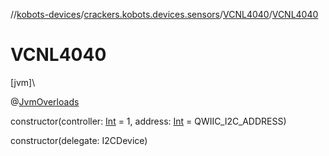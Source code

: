 //[kobots-devices](../../../index.md)/[crackers.kobots.devices.sensors](../index.md)/[VCNL4040](index.md)/[VCNL4040](-v-c-n-l4040.md)

# VCNL4040

[jvm]\

@[JvmOverloads](https://kotlinlang.org/api/latest/jvm/stdlib/kotlin.jvm/-jvm-overloads/index.html)

constructor(controller: [Int](https://kotlinlang.org/api/latest/jvm/stdlib/kotlin/-int/index.html) = 1, address: [Int](https://kotlinlang.org/api/latest/jvm/stdlib/kotlin/-int/index.html) = QWIIC_I2C_ADDRESS)

constructor(delegate: I2CDevice)
